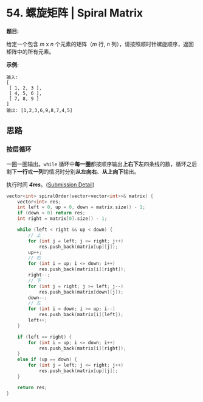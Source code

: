# 54. 螺旋矩阵 | Spiral Matrix

**题目:**

给定一个包含 *m* x *n* 个元素的矩阵（*m* 行, *n* 列），请按照顺时针螺旋顺序，返回矩阵中的所有元素。

**示例:**

```
输入:
[
 [ 1, 2, 3 ],
 [ 4, 5, 6 ],
 [ 7, 8, 9 ]
]
输出: [1,2,3,6,9,8,7,4,5]
```

## 思路

### 按层循环

一圈一圈输出。`while` 循环中**每一圈**都按顺序输出**上右下左**四条线的数，循环之后剩下**一行**或**一列**的情况时分别**从左向右**、**从上向下**输出。

执行时间 ***4ms***。([Submission Detail](https://leetcode-cn.com/submissions/detail/25110533/))

```cpp
vector<int> spiralOrder(vector<vector<int>>& matrix) {
    vector<int> res;
    int left = 0, up = 0, down = matrix.size() - 1;
    if (down < 0) return res;
    int right = matrix[0].size() - 1;

    while (left < right && up < down) {
        // 上
        for (int j = left; j <= right; j++)
            res.push_back(matrix[up][j]);
        up++;
        // 右
        for (int i = up; i <= down; i++)
            res.push_back(matrix[i][right]);
        right--;
        // 下
        for (int j = right; j >= left; j--)
            res.push_back(matrix[down][j]);
        down--;
        // 左
        for (int i = down; i >= up; i--)
            res.push_back(matrix[i][left]);
        left++;
    }

    if (left == right) {
        for (int i = up; i <= down; i++)
            res.push_back(matrix[i][right]);
    }
    else if (up == down) {
        for (int j = left; j <= right; j++)
            res.push_back(matrix[up][j]);
    }

    return res;
}
```

